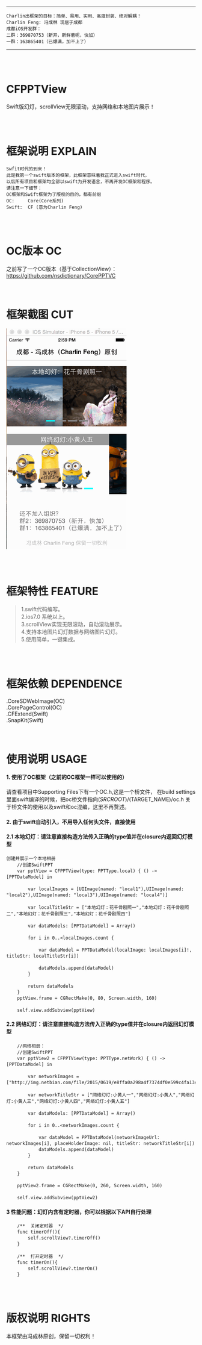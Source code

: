 
-----
    Charlin出框架的目标：简单、易用、实用、高度封装、绝对解耦！
    Charlin Feng: 冯成林 现居于成都
    成都iOS开发群：
    二群：369870753（新开，新鲜着呢，快加）
    一群：163865401（已爆满，加不上了） 
-----

<br /><br />

# CFPPTView
   Swift版幻灯，scrollView无限滚动，支持网络和本地图片展示！

<br /><br />

框架说明 EXPLAIN
===============
    Swfit时代的到来！
    此是我第一个swift版本的框架，此框架意味着我正式进入swift时代，
    以后所有项目和框架均全部以swift为开发语言，不再开发OC框架和程序。
    请注意一下细节：
    OC框架和Swift框架为了版权的目的，都有前缀
    OC:     Core(Core系列)
    Swift:  CF (意为Charlin Feng)

<br /><br />

OC版本 OC
===============
之前写了一个OC版本（基于CollectionView）：<br />
https://github.com/nsdictionary/CorePPTVC <br />
<br /><br />

框架截图 CUT
===============
![image](./CFPPTView/show.gif)<br />

<br /><br />





框架特性 FEATURE
===============
>1.swift代码编写。<br />
>2.ios7.0 系统以上。<br />
>3.scrollView实现无限滚动，自动滚动展示。<br />
>4.支持本地图片幻灯数据与网络图片幻灯。<br />
>5.使用简单，一键集成。<br />


<br /><br />


框架依赖 DEPENDENCE
===============
.CoreSDWebImage(OC)<br />
.CorePageControl(OC)<br />
.CFExtend(Swift)<br />
.SnapKit(Swift)<br />
<br /><br />







使用说明 USAGE
===============

#### 1. 使用了OC框架（之前的OC框架一样可以使用的）
   请查看项目中Supporting Files下有一个OC.h,这是一个桥文件，
   在build settings里面swift编译的时候，把oc桥文件指向$(SRCROOT)/$(TARGET_NAME)/oc.h
   关于桥文件的使用以及swift和oc混编，这里不再赘述。
  
#### 2. 由于swift自动引入，不用导入任何头文件，直接使用

#### 2.1  本地幻灯：请注意直接构造方法传入正确的type值并在closure内返回幻灯模型
    创建并展示一个本地相册
        //创建SwiftPPT
        var pptView = CFPPTView(type: PPTType.local) { () -> [PPTDataModel] in
            
            var localImages = [UIImage(named: "local1"),UIImage(named: "local2"),UIImage(named: "local3"),UIImage(named: "local4")]
            
            var localTitleStr = ["本地幻灯：花千骨剧照一","本地幻灯：花千骨剧照二","本地幻灯：花千骨剧照三","本地幻灯：花千骨剧照四"]
            
            var dataModels: [PPTDataModel] = Array()
            
            for i in 0..<localImages.count {
                
                var dataModel = PPTDataModel(localImage: localImages[i]!, titleStr: localTitleStr[i])
            
                dataModels.append(dataModel)
            }
            
            return dataModels
        }
        pptView.frame = CGRectMake(0, 80, Screen.width, 160)
        
        self.view.addSubview(pptView)
        

#### 2.2  网络幻灯：请注意直接构造方法传入正确的type值并在closure内返回幻灯模型

        //网络相册：
        //创建SwiftPPT
        var pptView2 = CFPPTView(type: PPTType.netWork) { () -> [PPTDataModel] in
            
            var networkImages = ["http://img.netbian.com/file/2015/0619/e8ffa0a298a4f7374df0e599c4fa134d.jpg","http://img.netbian.com/file/20150319/0a176c7518b4b1e9041bb4ada0899160.jpg","http://img.netbian.com/file/20150114/96e7591ea70c43b06c47503a9d31c2f6.jpg","http://img.netbian.com/file/20141129/35b2d754f2eec0a41381115ccf46c2f4.jpg","http://img.netbian.com/file/20140511/2f42b589066cb7baba9f8a3ab820dd45.jpg"]
            
            var networkTitleStr = ["网络幻灯:小黄人一","网络幻灯:小黄人","网络幻灯:小黄人三","网络幻灯:小黄人四","网络幻灯:小黄人五"]
            
            var dataModels: [PPTDataModel] = Array()
            
            for i in 0..<networkImages.count {
                
                var dataModel = PPTDataModel(networkImageUrl: networkImages[i], placeHolderImage: nil, titleStr: networkTitleStr[i])
                dataModels.append(dataModel)
            }
            
            return dataModels
        }
        
        pptView2.frame = CGRectMake(0, 260, Screen.width, 160)
        
        self.view.addSubview(pptView2)

#### 3 性能问题：幻灯内含有定时器，你可以根据以下API自行处理

        /**  关闭定时器  */
        func timerOff(){
            self.scrollView?.timerOff()
        }
        
        /**  打开定时器  */
        func timerOn(){
            self.scrollView?.timerOn()
        }


<br/><br/>

版权说明 RIGHTS
===============
本框架由冯成林原创，保留一切权利！


